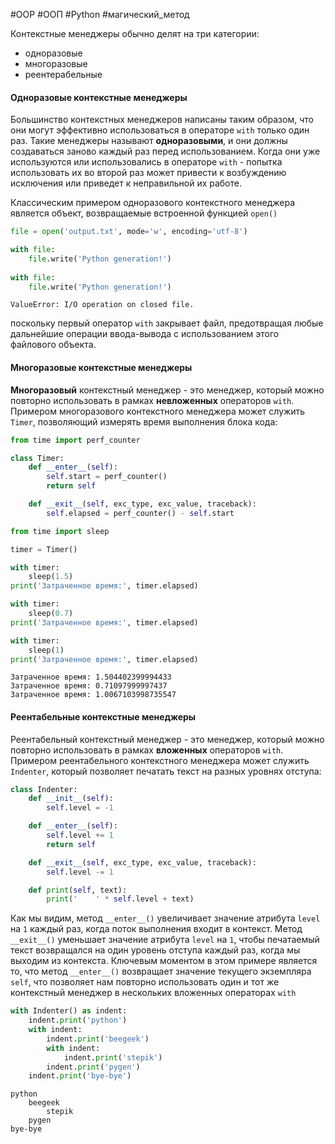 #OOP #ООП #Python #магический_метод 


Контекстные менеджеры обычно делят на три категории:
- одноразовые
- многоразовые
- реентерабельные
#### Одноразовые контекстные менеджеры
Большинство контекстных менеджеров написаны таким образом, что они могут эффективно использоваться в операторе `with` только один раз. Такие менеджеры называют __одноразовыми__, и они должны создаваться заново каждый раз перед использованием. Когда они уже используются или использовались в операторе `with` - попытка использовать их во второй  раз может привести к возбуждению исключения или приведет к неправильной их работе.

Классическим примером одноразового контекстного менеджера является объект, возвращаемые встроенной функцией `open()`
```python
file = open('output.txt', mode='w', encoding='utf-8')

with file:
    file.write('Python generation!')
    
with file:
    file.write('Python generation!')
```
```
ValueError: I/O operation on closed file.
```
поскольку первый оператор `with` закрывает файл, предотвращая любые дальнейшие операции ввода-вывода с использованием этого файлового объекта.

#### Многоразовые контекстные менеджеры
__Многоразовый__ контекстный менеджер - это менеджер, который можно повторно использовать в рамках __невложенных__ операторов `with`. Примером многоразового контекстного менеджера может служить `Timer`, позволяющий измерять время выполнения блока кода:
```python
from time import perf_counter

class Timer:
    def __enter__(self):
        self.start = perf_counter()
        return self

    def __exit__(self, exc_type, exc_value, traceback):
        self.elapsed = perf_counter() - self.start

from time import sleep

timer = Timer()

with timer:
    sleep(1.5)
print('Затраченное время:', timer.elapsed)

with timer:
    sleep(0.7)
print('Затраченное время:', timer.elapsed)

with timer:
    sleep(1)
print('Затраченное время:', timer.elapsed)
```
```
Затраченное время: 1.504402399994433
Затраченное время: 0.71097999997437
Затраченное время: 1.0067103998735547
```

#### Реентабельные контекстные менеджеры
Реентабельный контекстный менеджер - это менеджер, который можно повторно использовать в рамках __вложенных__ операторов `with`. Примером реентабельного контекстного менеджера может служить `Indenter`, который позволяет печатать текст на разных уровнях отступа:
```python
class Indenter:
    def __init__(self):
        self.level = -1

    def __enter__(self):
        self.level += 1
        return self

    def __exit__(self, exc_type, exc_value, traceback):
        self.level -= 1

    def print(self, text):
        print('    ' * self.level + text)
```
Как мы видим, метод `__enter__()` увеличивает значение атрибута `level` на `1` каждый раз, когда поток выполнения входит в контекст. Метод `__exit__()` уменьшает значение атрибута `level` на `1`, чтобы печатаемый текст возвращался на один уровень отступа каждый раз, когда мы выходим из контекста. Ключевым моментом в этом примере является то, что метод `__enter__()` возвращает значение текущего экземпляра `self`, что позволяет нам повторно использовать один и тот же контекстный менеджер в нескольких вложенных операторах `with`
```python
with Indenter() as indent:
    indent.print('python')
    with indent:
        indent.print('beegeek')
        with indent:
            indent.print('stepik')
        indent.print('pygen')
    indent.print('bye-bye')
```
```
python
    beegeek
        stepik
    pygen
bye-bye
```